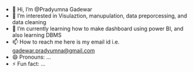- 👋 Hi, I’m @Pradyumna Gadewar
- 👀 I’m interested in Visulaztion, manupulation, data preporcessing, and data cleaning
- 🌱 I’m currently learning how to make dashboard using power BI, and also learning DBMS
- 📫 How to reach me here is my email id i.e. gadewar.pradyumna@gmail.com
- 😄 Pronouns: ...
- ⚡ Fun fact: ...

<!---
Pradyuu/Pradyuu is a ✨ special ✨ repository because its `README.md` (this file) appears on your GitHub profile.
You can click the Preview link to take a look at your changes.
--->
